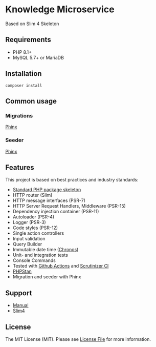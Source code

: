 # Knowledge Microservice

Based on Slim 4 Skeleton

## Requirements

* PHP 8.1+
* MySQL 5.7+ or MariaDB

## Installation

`composer install`

## Common usage

### Migrations
[Phinx](https://book.cakephp.org/phinx/0/en/migrations.html)

### Seeder
[Phinx](https://book.cakephp.org/phinx/0/en/seeding.html)

## Features

This project is based on best practices and industry standards:

* [Standard PHP package skeleton](https://github.com/php-pds/skeleton)
* HTTP router (Slim)
* HTTP message interfaces (PSR-7)
* HTTP Server Request Handlers, Middleware (PSR-15)
* Dependency injection container (PSR-11)
* Autoloader (PSR-4)
* Logger (PSR-3)
* Code styles (PSR-12)
* Single action controllers
* Input validation
* Query Builder
* Immutable date time ([Chronos](https://github.com/cakephp/chronos))
* Unit- and integration tests
* Console Commands
* Tested with [Github Actions](https://github.com/odan/slim4-skeleton/actions) and [Scrutinizer CI](https://scrutinizer-ci.com/)
* [PHPStan](https://github.com/phpstan/phpstan)
* Migration and seeder with Phinx

## Support

* [Manual](https://odan.github.io/slim4-skeleton/getting-started.html)
* [Slim4](hhttps://www.slimframework.com/docs/v4/)  

## License

The MIT License (MIT). Please see [License File](LICENSE) for more information.
